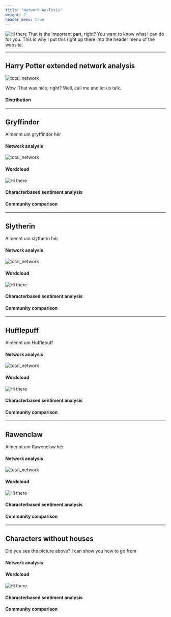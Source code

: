 ```yaml
---
title: "Network Analysis"
weight: 2
header_menu: true
---
```

![Hi there](images/Hogwarts_letter.jpg)
That is the important part, right? You want to know what I can do for you. This is why I put this right up there into the header menu of the website.

---

## Harry Potter extended network analysis


![total_network](images/plots_updated/total_network.png)







Wow. That was nice, right? Well, call me and let us talk.

#### Distribution


---

## Gryffindor
Almennt um gryffindor hér


#### Network analysis
![total_network](images/plots_updated/gryffindor_network.png)

#### Wordcloud

![Hi there](images/gryffindor_wordcloud.png)

#### Characterbased sentiment analysis

#### Community comparison


---

## Slytherin

Almennt um slytherin hér

#### Network analysis
![total_network](images/plots_updated/slytherin_network.png)

#### Wordcloud
![Hi there](images/slytherin_wordcloud.png)

#### Characterbased sentiment analysis

#### Community comparison

---

## Hufflepuff

Almennt um Hufflepuff

#### Network analysis
![total_network](images/plots_updated/hufflepuff_network.png)

#### Wordcloud
![Hi there](images/huffelpuff_wordcloud.png)

#### Characterbased sentiment analysis

#### Community comparison

---

## Rawenclaw

Almennt um Rawenclaw hér

#### Network analysis

![total_network](images/plots_updated/ravenclaw_network.png)

#### Wordcloud
![Hi there](images/rawenclaw_wordcloud.png)

#### Characterbased sentiment analysis

#### Community comparison

---

## Characters without houses

Did you see the picture above? I can show you how to go from


#### Network analysis

#### Wordcloud
![Hi there](images/withoutHouses_wordcloud.png)

#### Characterbased sentiment analysis

#### Community comparison
